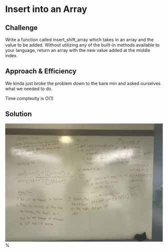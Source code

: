 # Insert into an Array
<!-- Short summary or background information -->

## Challenge
Write a function called insert_shift_array which takes in an array and the value to be added. Without utilizing any of the built-in methods available to your language, return an array with the new value added at the middle index.

## Approach & Efficiency
<!-- What approach did you take? Why? What is the Big O space/time for this approach? -->
We kinda just broke the problem down to the bare min and asked ourselves what we needed to do.

Time complexity is O(1)

## Solution
<!-- Embedded whiteboard image -->
![Whiteboard](assets/array_shift.jpeg)%